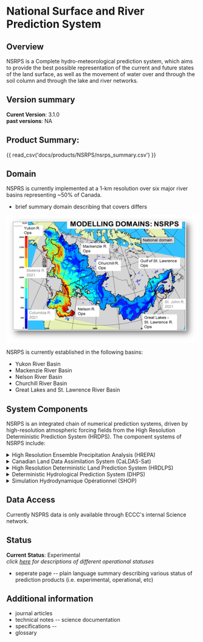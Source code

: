# National Surface and River Prediction System

## Overview

<p> NSRPS is a Complete hydro-meteorological prediction system, which aims to provide the best possible representation of the current 
and future states of the land surface, as well as the movement of water over and through the soil column and through the lake and river networks. </P>

## Version summary

**Curent Version**: 3.1.0
<br>
**past versions**: NA

## Product Summary:

{{ read_csv('docs/products/NSRPS/nsrps_summary.csv') }}

## Domain

NSPRS is currently implemented at a 1-km resolution over six major river basins representing ~50% of Canada. 
- brief summary domain describing that covers differs 

![alt text](NSRPS_domain.png "Title")

NSRPS is currently established in the following basins: 
<ul>
<li> Yukon River Basin </li>
<li> Mackenzie River Basin </li>
<li> Nelson River Basin  </li>
<li> Churchill River Basin </li>
<li> Great Lakes and St. Lawrence River Basin </li>
</ul> 

## System Components
<p> NSRPS is an integrated chain of numerical prediction systems, driven by high-resolution atmospheric forcing fields from the 
High Resolution Deterministic Prediction System (HRDPS). The component systems of NSRPS include: </p>

<details>
<summary>High Resolution Ensemble Precipitation Analysis (HREPA)</summary>
<li> Purpose : Precipitation analyses</li>
<li> Domain : Most of Canada plus transboundary areas of U.S.</li>
<li> Spatial Resolution: 2.5 km </li>
<li> Temporal Resolution : 6-hourly </li>
<li> Frequency : 4x / day at 00, 06, 12 and 18 UTC </li>
<li> Lead-time : 6 days (144 hrs) </li>
<li> Current Version : </li>
<li> Additional Information : </li>
</details>


<details>
<summary> Canadian Land Data Assimilation System (CaLDAS-Sat)</summary>
<li>  Purpose : Land surface analyses </li>
<li>  Domain : Most of Canada plus transboundary areas of U.S. </li>
<li>  Spatial Resolution : 2.5 km </li>
<li>  Temporal Resolution : Hourly </li>
<li>  Frequency : 2x / day at 00 and 12 UTC </li>
<li>  Lead-time : NA </li>
<li>  Current version : 2.1.3 </li>
<li>  additional information :  </li>
</details>


<details>
<summary> High Resolution Deterministic Land Prediction System (HRDLPS)</summary>
<li>  Purpose : Land-surface predictions </li>
<li>  Domain : Most of Canada plus transboundary areas of U.S. </li>
<li>  Spatial Resolution : 2.5 km </li>
<li>  Temporal Resolution: Hourly </li>
<li>  Frequency : 2x / day at 00 and 12 UTC </li>
<li>  Lead-time : 6 days (144 hrs) </li>
<li>  Current Version :  </li>
<li>  Additional Information : </li> 
</details>


<details>
<summary> Deterministic Hydrological Prediction System (DHPS)</summary>
<li>  Purpose :  Flow analyses and predictions </li> 
<li>  Domain : currently established in six major basins, including the Yukon, Mackenzie, Nelson, and Churchill rivers, 
the Great Lakes – St. Lawrence River basin, and the terrain draining into the Gulf of St. Lawrence. The Columbia, Skeena and St. John rivers are currently in development. </li> 
<li> Spatial Resolution : 1 km </li> 
<li> Temporal Resolution : Hourly </li> 
<li> Frequency : 2x / day at 00 and 12 UTC </li> 
<li> Lead-time : 6 days (144 hrs) </li> 
<li> Current Version : </li> 
<li> Additional Information : </li> 
</details>

<details>
<summary> Simulation Hydrodynamique Opérationnel (SHOP)</summary>
<li>  Purpose :  Hydrodynamic analyses and predictions </li> 
<li>  Domain : St. Lawrence River (and some of its larger tributaries?) </li> 
<li>  Spatial Resolution : ~200 m or less </li> 
<li>  Temporal Resolution : Hourly </li> 
<li>  Frequency : 2x / day at 00 and 12 UTC </li> 
<li>  Lead-time : 6 days (144 hrs) </li> 
<li>  Current Version : </li> 
<li>  Additional Information : </li> 
</details>


## Data Access 

Currently NSPRS data is only available through ECCC's internal Science network.

## Status 

**Current Status**: Experimental
<br>
*click [here](../Status_definitions/status.md) for descriptions of different operational statuses*

- seperate page -- plain language summary describing various status of prediction products (i.e. experimental, operational, etc)

 
## Additional information

- journal articles
- technical notes -- science documentation
- specifications -- 
- glossary
